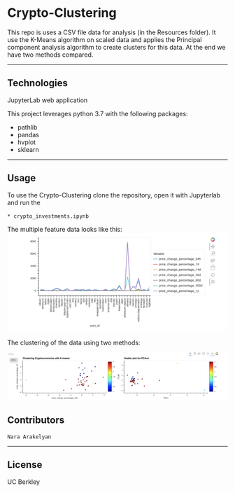 # Crypto-Clustering

This repo is uses a CSV file data for analysis (in the Resources folder). It use the K-Means algorithm on scaled data and applies the Principal component analysis
algorithm to create clusters for this data. At the end we have two methods compared.

---

## Technologies

JupyterLab web application

This project leverages python 3.7 with the following packages:

* pathlib
* pandas
* hvplot
* sklearn

---

## Usage


To use the Crypto-Clustering clone the repository, open it with Jupyterlab and run the 

    * crypto_investments.ipynb

The multiple feature data looks like this:
![Multiple data plotting](Images/Image2.png)

The clustering  of the data using two methods:

![Multiple data plotting](Images/Image1.png)



## Contributors

    Nara Arakelyan
---
## License

UC Berkley


